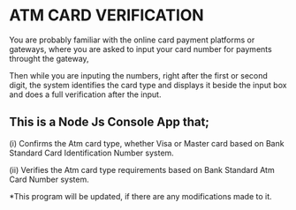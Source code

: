 # ATM CARD VERIFICATION

You are probably familiar with the online card payment platforms or gateways,
where you are asked to input your card number for payments throught the gateway,

Then while you are inputing the numbers, right after the first or second digit, the 
system identifies the card type and displays it beside the input box and does a full verification after the input.

## This is a Node Js Console App that;

(i)     Confirms the Atm card type, whether Visa or Master card based on Bank Standard Card Identification Number system.

(ii)    Verifies the Atm card type requirements based on Bank Standard Atm Card Number system.


*This program will be updated, if there are any modifications made to it.